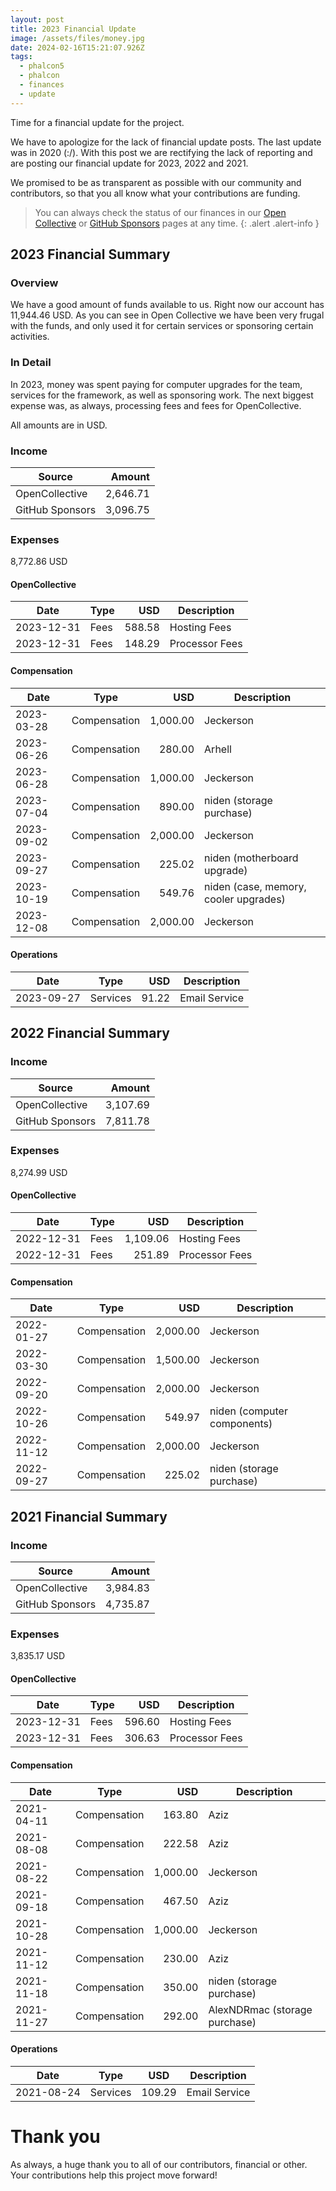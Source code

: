 ```yaml
---
layout: post
title: 2023 Financial Update
image: /assets/files/money.jpg
date: 2024-02-16T15:21:07.926Z
tags:
  - phalcon5
  - phalcon
  - finances
  - update
---
```

Time for a financial update for the project.

<!--more-->

We have to apologize for the lack of financial update posts. The last update was in 2020 (:/). With this post we are rectifying the lack of reporting and are posting our financial update for 2023, 2022 and 2021.

We promised to be as transparent as possible with our community and contributors, so that you all know what your contributions are funding.

> You can always check the status of our finances in our [Open Collective](https://opencollective.com/phalcon) or [GitHub Sponsors](https://phalcon.io/fund) pages at any time.
{: .alert .alert-info }

## 2023 Financial Summary

### Overview
We have a good amount of funds available to us. Right now our account has 11,944.46 USD. As you can see in Open Collective we have been very frugal with the funds, and only used it for certain services or sponsoring certain activities.

### In Detail
In 2023, money was spent paying for computer upgrades for the team, services for the framework, as well as sponsoring work. The next biggest expense was, as always, processing fees and fees for OpenCollective.

All amounts are in USD.

### Income

| Source          |    Amount |
| --------------- |----------:|
| OpenCollective  |  2,646.71 |
| GitHub Sponsors |  3,096.75 |

### Expenses

8,772.86 USD

#### OpenCollective

| Date       | Type  | USD    | Description    |
| ---------- | ----- | -----: | -------------- |
| 2023-12-31 | Fees  | 588.58 | Hosting Fees   |
| 2023-12-31 | Fees  | 148.29 | Processor Fees |


#### Compensation

| Date       | Type           |      USD | Description                           |
| ---------- | -------------- |---------:| ------------------------------------- |
| 2023-03-28 | Compensation   | 1,000.00 | Jeckerson                             |
| 2023-06-26 | Compensation   |   280.00 | Arhell                                |
| 2023-06-28 | Compensation   | 1,000.00 | Jeckerson                             |
| 2023-07-04 | Compensation   |   890.00 | niden (storage purchase)              |
| 2023-09-02 | Compensation   | 2,000.00 | Jeckerson                             |
| 2023-09-27 | Compensation   |   225.02 | niden (motherboard upgrade)           |
| 2023-10-19 | Compensation   |   549.76 | niden (case, memory, cooler upgrades) |
| 2023-12-08 | Compensation   | 2,000.00 | Jeckerson                             |

#### Operations

| Date       | Type           |    USD | Description                   |
| ---------- | -------------- |-------:| ----------------------------- |
| 2023-09-27 | Services       |  91.22 | Email Service                 |


## 2022 Financial Summary

### Income

| Source          |   Amount |
| --------------- |---------:|
| OpenCollective  | 3,107.69 |
| GitHub Sponsors | 7,811.78 |

### Expenses

8,274.99 USD

#### OpenCollective

| Date       | Type  |      USD | Description    |
|------------| ----- |---------:| -------------- |
| 2022-12-31 | Fees  | 1,109.06 | Hosting Fees   |
| 2022-12-31 | Fees  |   251.89 | Processor Fees |

#### Compensation

| Date       | Type           |      USD | Description                           |
| ---------- | -------------- |---------:| ------------------------------------- |
| 2022-01-27 | Compensation   | 2,000.00 | Jeckerson                             |
| 2022-03-30 | Compensation   | 1,500.00 | Jeckerson                             |
| 2022-09-20 | Compensation   | 2,000.00 | Jeckerson                             |
| 2022-10-26 | Compensation   |   549.97 | niden (computer components)           |
| 2022-11-12 | Compensation   | 2,000.00 | Jeckerson                             |
| 2022-09-27 | Compensation   |   225.02 | niden (storage purchase)              |


## 2021 Financial Summary

### Income

| Source          |   Amount |
| --------------- |---------:|
| OpenCollective  | 3,984.83 |
| GitHub Sponsors | 4,735.87 |

### Expenses

3,835.17 USD

#### OpenCollective

| Date       | Type  |    USD | Description    |
| ---------- | ----- |-------:| -------------- |
| 2023-12-31 | Fees  | 596.60 | Hosting Fees   |
| 2023-12-31 | Fees  | 306.63 | Processor Fees |


#### Compensation

| Date       | Type           |      USD | Description                   |
| ---------- | -------------- |---------:| ----------------------------- |
| 2021-04-11 | Compensation   |   163.80 | Aziz                          |
| 2021-08-08 | Compensation   |   222.58 | Aziz                          |
| 2021-08-22 | Compensation   | 1,000.00 | Jeckerson                     |
| 2021-09-18 | Compensation   |   467.50 | Aziz                          |
| 2021-10-28 | Compensation   | 1,000.00 | Jeckerson                     |
| 2021-11-12 | Compensation   |   230.00 | Aziz                          |
| 2021-11-18 | Compensation   |   350.00 | niden (storage purchase)      |
| 2021-11-27 | Compensation   |   292.00 | AlexNDRmac (storage purchase) |

#### Operations

| Date       | Type           | USD    | Description                   |
| ---------- | -------------- | ------ | ----------------------------- |
| 2021-08-24 | Services       | 109.29 | Email Service                 |


# Thank you

As always, a huge thank you to all of our contributors, financial or other. Your contributions help this project move forward!
